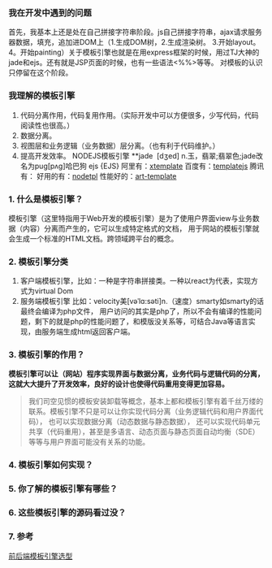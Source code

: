 ### 我在开发中遇到的问题
首先，我基本上还是处在自己拼接字符串阶段。js自己拼接字符串，ajax请求服务器数据，填充，追加进DOM上（1.生成DOM树，2.生成渲染树。
3.开始layout。4。开始painting）关于模板引擎也就是在用express框架的时候，用过TJ大神的jade和ejs。还有就是JSP页面的时候，也有一些语法<%%>等等。
对模板的认识只停留在这个阶段。
### 我理解的模板引擎
1. 代码分离作用，代码复用作用。（实际开发中可以方便很多，少写代码，代码阅读性也很高。）
2. 数据分离。
3. 视图层和业务逻辑（业务数据）层分离。（也有利于代码维护。）
4. 提高开发效率。
NODEJS模板引擎
**jade  [dʒed] n.玉，翡翠;翡翠色;jade改名为pug[pʌɡ]哈巴狗
ejs {EJS}
阿里有：[xtemplate](https://github.com/xtemplate/xtemplate/blob/master/docs/tutorial/introduce.md)
百度有：[templatejs](https://github.com/yanhaijing/template.js)
腾讯有：[]()
好用的有：[nodetpl](https://www.nodetpl.com/cn/)
性能好的：[art-template](https://github.com/aui/art-template)

### 1. 什么是模板引擎？
模板引擎（这里特指用于Web开发的模板引擎）是为了使用户界面view与业务数据（内容）分离而产生的，它可以生成特定格式的文档，
用于网站的模板引擎就会生成一个标准的HTML文档。跨领域跨平台的概念。
### 2. 模板引擎分类
1. 客户端模板引擎，比如：一种是字符串拼接类。一种以react为代表，实现方式为virtual Dom
2. 服务端模板引擎 比如：velocity美[vəˈlɑ:səti]n.（速度）smarty如smarty的话最终会编译为php文件，
用户访问的其实是php了，所以不会有编译的性能问题，剩下的就是php的性能问题了，和模版没关系等，可结合Java等语言实现，由服务端生成html返回客户端。
### 3. 模板引擎的作用？
**模板引擎可以让（网站）程序实现界面与数据分离，业务代码与逻辑代码的分离，这就大大提升了开发效率，良好的设计也使得代码重用变得更加容易。**
>我们司空见惯的模板安装卸载等概念，基本上都和模板引擎有着千丝万缕的联系。模板引擎不只是可以让你实现代码分离（业务逻辑代码和用户界面代码），
也可以实现数据分离（动态数据与静态数据），
还可以实现代码单元共享（代码重用），甚至是多语言、动态页面与静态页面自动均衡（SDE）等等与用户界面可能没有关系的功能。
### 4. 模板引擎如何实现？
### 5. 你了解的模板引擎有哪些？
### 6. 这些模板引擎的源码看过没？
### 7. 参考
[前后端模板引擎选型](https://zhuanlan.zhihu.com/p/20655195)
